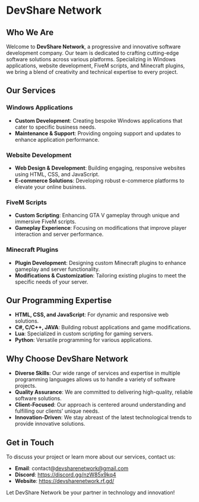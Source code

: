 # DevShare Network

## Who We Are
Welcome to **DevShare Network**, a progressive and innovative software development company. Our team is dedicated to crafting cutting-edge software solutions across various platforms. Specializing in Windows applications, website development, FiveM scripts, and Minecraft plugins, we bring a blend of creativity and technical expertise to every project.

## Our Services

### Windows Applications
- **Custom Development**: Creating bespoke Windows applications that cater to specific business needs.
- **Maintenance & Support**: Providing ongoing support and updates to enhance application performance.

### Website Development
- **Web Design & Development**: Building engaging, responsive websites using HTML, CSS, and JavaScript.
- **E-commerce Solutions**: Developing robust e-commerce platforms to elevate your online business.

### FiveM Scripts
- **Custom Scripting**: Enhancing GTA V gameplay through unique and immersive FiveM scripts.
- **Gameplay Experience**: Focusing on modifications that improve player interaction and server performance.

### Minecraft Plugins
- **Plugin Development**: Designing custom Minecraft plugins to enhance gameplay and server functionality.
- **Modifications & Customization**: Tailoring existing plugins to meet the specific needs of your server.

## Our Programming Expertise
- **HTML, CSS, and JavaScript**: For dynamic and responsive web solutions.
- **C#, C/C++, JAVA**: Building robust applications and game modifications.
- **Lua**: Specialized in custom scripting for gaming servers.
- **Python**: Versatile programming for various applications.

## Why Choose DevShare Network
- **Diverse Skills**: Our wide range of services and expertise in multiple programming languages allows us to handle a variety of software projects.
- **Quality Assurance**: We are committed to delivering high-quality, reliable software solutions.
- **Client-Focused**: Our approach is centered around understanding and fulfilling our clients' unique needs.
- **Innovation-Driven**: We stay abreast of the latest technological trends to provide innovative solutions.

## Get in Touch
To discuss your project or learn more about our services, contact us:

- **Email**: contact@devsharenetwork@gmail.com
- **Discord**: https://discord.gg/nzW85x9kq4
- **Website**: https://devsharenetwork.rf.gd/

Let DevShare Network be your partner in technology and innovation!

